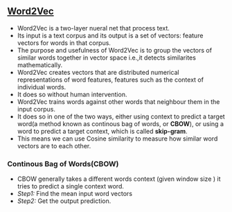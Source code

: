 ## [Word2Vec](https://www.analyticsvidhya.com/blog/2017/06/word-embeddings-count-word2veec/)
* Word2Vec is a two-layer nueral net that process text.
* Its input is a text corpus and its output is a set of vectors: feature vectors for words in that corpus.
* The purpose and usefulness of Word2Vec is to group the vectors of similar words together in vector space i.e.,it detects similarites mathematically.
* Word2Vec creates vectors that are distributed numerical representations of word features, features such as the context of individual words.
* It does so without human intervention.
* Word2Vec trains words against other words that neighbour them in the input corpus.
* It does so in one of the two ways, either using context to predict a target word(a method known as continous bag of words, or <b>CBOW</b>), or using a word to predict a target context, which is called <b>skip-gram</b>.
* This means we can use Cosine similarity to measure how similar word vectors are to each other.


### Continous Bag of Words(CBOW)
* CBOW generally takes a different words context (given window size ) it tries to predict a single context word.
* *Step1:* Find the mean input word vectors
* *Step2:* Get the output prediction.

### 